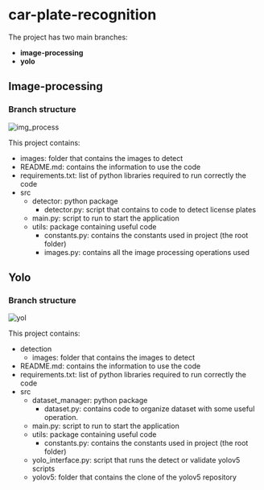 # car-plate-recognition

The project has two main branches:
* **image-processing**
* **yolo**

## Image-processing
### Branch structure
![img_process](https://user-images.githubusercontent.com/71773192/152195417-b657d71a-e847-499a-883c-bd50381e6182.png)

This project contains:
* images: folder that contains the images to detect
* README.md: contains the information to use the code
* requirements.txt: list of python libraries required to run correctly the code
* src
  * detector: python package
    * detector.py: script that contains to code to detect license plates
  * main.py: script to run to start the application
  * utils: package containing useful code
    * constants.py: contains the constants used in project (the root folder)
    * images.py: contains all the image processing operations used  

## Yolo
### Branch structure
![yol](https://user-images.githubusercontent.com/71773192/152195453-e39a30ae-2675-45f8-a9d1-34199216230b.png)

This project contains:
* detection
  * images: folder that contains the images to detect
* README.md: contains the information to use the code
* requirements.txt: list of python libraries required to run correctly the code
* src
  * dataset_manager: python package
    * dataset.py: contains code to organize dataset with some useful operation.
  * main.py: script to run to start the application
  * utils: package containing useful code
    * constants.py: contains the constants used in project (the root folder)
  * yolo_interface.py: script that runs the detect or validate yolov5 scripts
  * yolov5: folder that contains the clone of the yolov5 repository

